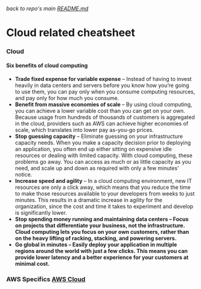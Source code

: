 ###### back to repo's main [README.md](../../README.md)
# Cloud related cheatsheet
### Cloud
#### Six benefits of cloud computing
* <b>Trade fixed expense for variable expense</b> – Instead of having to invest heavily in data centers and servers before you know how you’re going to use them, you can pay only when you consume computing resources, and pay only for how much you consume.
* <b>Benefit from massive economies of scale</b> – By using cloud computing, you can achieve a lower variable cost than you can get on your own. Because usage from hundreds of thousands of customers is aggregated in the cloud, providers such as AWS can achieve higher economies of scale, which translates into lower pay as-you-go prices.
* <b>Stop guessing capacity</b> – Eliminate guessing on your infrastructure capacity needs. When you make a capacity decision prior to deploying an application, you often end up either sitting on expensive idle resources or dealing with limited capacity. With cloud computing, these problems go away. You can access as much or as little capacity as you need, and scale up and down as required with only a few minutes’ notice.
* <b>Increase speed and agility</b> – In a cloud computing environment, new IT resources are only a click away, which means that you reduce the time to make those resources available to your developers from weeks to just minutes. This results in a dramatic increase in agility for the organization, since the cost and time it takes to experiment and develop is significantly lower.
* <b>Stop spending money running and maintaining data centers – Focus on projects that differentiate your business, not the infrastructure. Cloud computing lets you focus on your own customers, rather than on the heavy lifting of racking, stacking, and powering servers.
* <b>Go global in minutes</b> – Easily deploy your application in multiple regions around the world with just a few clicks. This means you can provide lower latency and a better experience for your customers at minimal cost.
### AWS Specifics [AWS Cloud](./aws.md)
